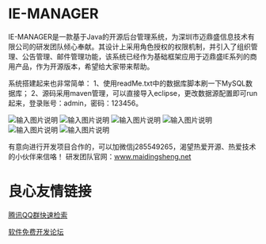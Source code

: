 # IE-MANAGER

IE-MANAGER是一款基于Java的开源后台管理系统，为深圳市迈鼎盛信息技术有限公司的研发团队倾心奉献。其设计上采用角色授权的权限机制，并引入了组织管理、公告管理、邮件管理功能，该系统已经作为基础框架应用于迈鼎盛IE系列的商用产品，作为开源版本，希望给大家带来帮助。

系统搭建起来也非常简单：
1、使用readMe.txt中的数据库脚本刷一下MySQL数据库；
2、源码采用maven管理，可以直接导入eclipse，更改数据源配置即可run起来，登录账号：admin，密码：123456。

![输入图片说明](https://gitee.com/uploads/images/2017/1222/114039_41d8471d_901184.png "捕获.PNG")
![输入图片说明](https://gitee.com/uploads/images/2017/1222/114050_8218772c_901184.png "2.PNG")
![输入图片说明](https://gitee.com/uploads/images/2017/1222/115408_e9294814_901184.png "3.PNG")
![输入图片说明](https://gitee.com/uploads/images/2017/1222/115418_c3441ab4_901184.png "4.PNG")
![输入图片说明](https://gitee.com/uploads/images/2017/1222/115427_5bcfb66a_901184.png "5.PNG")
![输入图片说明](https://gitee.com/uploads/images/2017/1222/115633_aac12fcd_901184.png "7.PNG")

有意向进行开发项目合作的，可以加微信j285549265，渴望热爱开源、热爱技术的小伙伴来信咯！
研发团队官网：www.maidingsheng.net


 # 良心友情链接

[腾讯QQ群快速检索](http://u.720life.cn/s/8cf73f7c)

[软件免费开发论坛](http://u.720life.cn/s/bbb01dc0)